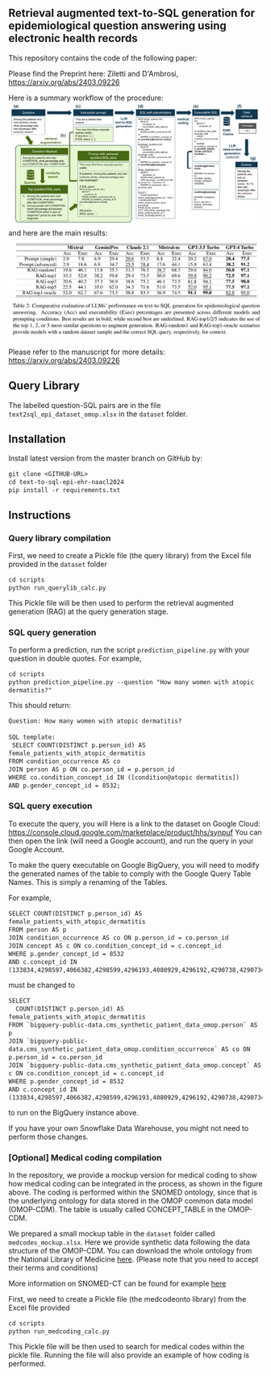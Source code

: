 ## Retrieval augmented text-to-SQL generation for epidemiological question answering using electronic health records

This repository contains the code of the following paper:

Please find the Preprint here: Ziletti and D'Ambrosi, https://arxiv.org/abs/2403.09226     

Here is a summary workflow of the procedure:
![workflow_for_github.png](img/workflow.png)
and here are the main results:
![table_2_results.png](img/table_2_results.png)

Please refer to the manuscript for more details: https://arxiv.org/abs/2403.09226

## Query Library
The labelled question-SQL pairs are in the file `text2sql_epi_dataset_omop.xlsx` in the `dataset` folder.


## Installation
Install latest version from the master branch on GitHub by:
```
git clone <GITHUB-URL>
cd text-to-sql-epi-ehr-naacl2024
pip install -r requirements.txt
```

## Instructions
### Query library compilation
First, we need to create a Pickle file (the query library) from the Excel file provided in the `dataset` folder
```
cd scripts
python run_querylib_calc.py 
```
This Pickle file will be then used to perform the retrieval augmented generation (RAG) at the query generation stage.

### SQL query generation
To perform a prediction, run the script `prediction_pipeline.py` with your question in double quotes. For example,
```
cd scripts
python prediction_pipeline.py --question "How many women with atopic dermatitis?"
```

This should return:
```
Question: How many women with atopic dermatitis?

SQL template:
 SELECT COUNT(DISTINCT p.person_id) AS female_patients_with_atopic_dermatitis
FROM condition_occurrence AS co
JOIN person AS p ON co.person_id = p.person_id
WHERE co.condition_concept_id IN ([condition@atopic dermatitis])
AND p.gender_concept_id = 8532;
```

### SQL query execution
To execute the query, you will 
Here is a link to the dataset on Google Cloud: https://console.cloud.google.com/marketplace/product/hhs/synpuf
You can then open the link (will need a Google account), and run the query in your Google Account.

To make the query executable on Google BigQuery, you will need to modify the generated names of the table to comply with the Google Query Table Names.
This is simply a renaming of the Tables.

For example,

```
SELECT COUNT(DISTINCT p.person_id) AS female_patients_with_atopic_dermatitis
FROM person AS p
JOIN condition_occurrence AS co ON p.person_id = co.person_id
JOIN concept AS c ON co.condition_concept_id = c.concept_id
WHERE p.gender_concept_id = 8532
AND c.concept_id IN (133834,4298597,4066382,4298599,4296193,4080929,4296192,4290738,4290734,4206125,4290736,4080928,4033671,4031630,4297478,4296190,4031631,4080927,4298598,4298601,4031013,4297362,4290740,4297495,40482226,4298600,4236759);
```

must be changed to
```
SELECT 
  COUNT(DISTINCT p.person_id) AS female_patients_with_atopic_dermatitis
FROM `bigquery-public-data.cms_synthetic_patient_data_omop.person` AS p
JOIN `bigquery-public-data.cms_synthetic_patient_data_omop.condition_occurrence` AS co ON p.person_id = co.person_id
JOIN `bigquery-public-data.cms_synthetic_patient_data_omop.concept` AS c ON co.condition_concept_id = c.concept_id
WHERE p.gender_concept_id = 8532
AND c.concept_id IN (133834,4298597,4066382,4298599,4296193,4080929,4296192,4290738,4290734,4206125,4290736,4080928,4033671,4031630,4297478,4296190,4031631,4080927,4298598,4298601,4031013,4297362,4290740,4297495,40482226,4298600,4236759);
```
to run on the BigQuery instance above.

If you have your own Snowflake Data Warehouse, you might not need to perform those changes.

### [Optional] Medical coding compilation
In the repository, we provide a mockup version for medical coding to show how medical coding can be integrated in the process, as shown in the figure above.
The coding is performed within the SNOMED ontology, since that is the underlying ontology for data stored in the OMOP common data model (OMOP-CDM).
The table is usually called CONCEPT_TABLE in the OMOP-CDM.

We prepared a small mockup table in the `dataset` folder called `medcodes_mockup.xlsx`. Here we provide synthetic data following the data structure of the OMOP-CDM.
You can download the whole ontology from the National Library of Medicine [here](https://www.nlm.nih.gov/healthit/snomedct/archive.html).
(Please note that you need to accept their terms and conditions)

More information on SNOMED-CT can be found for example [here](https://www.bfarm.de/EN/Code-systems/Terminologies/SNOMED-CT/_node.html)

First, we need to create a Pickle file (the medcodeonto library) from the Excel file provided 
```
cd scripts
python run_medcoding_calc.py
```
This Pickle file will be then used to search for medical codes within the pickle file. Running the file will also provide an example of how coding is performed.

